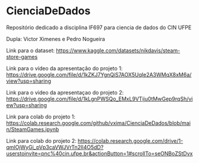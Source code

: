 # CienciaDeDados
Repositório dedicado a disciplina IF697 para ciencia de dados do CIN UFPE 

Dupla: Victor Ximenes e Pedro Nogueira

Link para o dataset: https://www.kaggle.com/datasets/nikdavis/steam-store-games

Link para o vídeo da apresentação do projeto 1: https://drive.google.com/file/d/1kZKJ7YgnQiS7AOX5UqIe2A3WMqX8xM6a/view?usp=sharing

Link para o video da apresentaçao do projeto 2: https://drive.google.com/file/d/1kLgnPWSQo_EMxL9VTiju0tMwGep9rqSh/view?usp=sharing

Link para colab do projeto 1: https://colab.research.google.com/github/vxima/CienciaDeDados/blob/main/SteamGames.ipynb

Link para colab do projeto 2: https://colab.research.google.com/drive/1-qmlOjWyGi_pVp3caVWJVrTn2II4O5dD?userstoinvite=pnc%40cin.ufpe.br&actionButton=1#scrollTo=seONBoZStDvx
